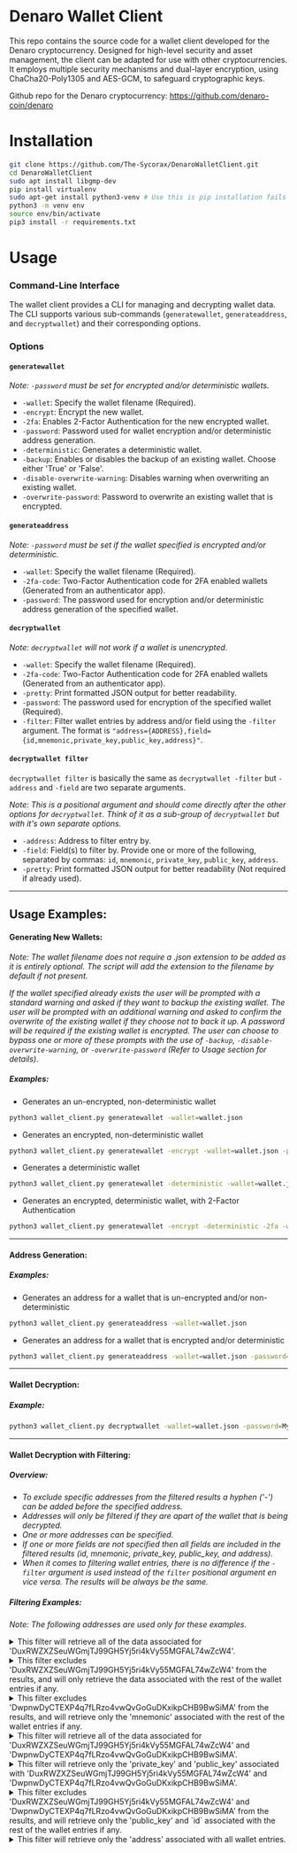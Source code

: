 # Denaro Wallet Client
This repo contains the source code for a wallet client developed for the Denaro cryptocurrency. Designed for high-level security and asset management, the client can be adapted for use with other cryptocurrencies. It employs multiple security mechanisms and dual-layer encryption, using ChaCha20-Poly1305 and AES-GCM, to safeguard cryptographic keys.

Github repo for the Denaro cryptocurrency: https://github.com/denaro-coin/denaro

# Installation
```bash
git clone https://github.com/The-Sycorax/DenaroWalletClient.git
cd DenaroWalletClient
sudo apt install libgmp-dev
pip install virtualenv
sudo apt-get install python3-venv # Use this is pip installation fails for virtualenv
python3 -m venv env
source env/bin/activate
pip3 install -r requirements.txt
```

# Usage
### Command-Line Interface

The wallet client provides a CLI for managing and decrypting wallet data. 
The CLI supports various sub-commands (`generatewallet`, `generateaddress`, and `decryptwallet`) and their corresponding options.

### Options
#### `generatewallet`
*Note: `-password` must be set for encrypted and/or deterministic wallets.*
- `-wallet`: Specify the wallet filename (Required).
- `-encrypt`: Encrypt the new wallet.
- `-2fa`: Enables 2-Factor Authentication for the new encrypted wallet.
- `-password`: Password used for wallet encryption and/or deterministic address generation.
- `-deterministic`: Generates a deterministic wallet.
- `-backup`: Enables or disables the backup of an existing wallet. Choose either 'True' or 'False'.
- `-disable-overwrite-warning`: Disables warning when overwriting an existing wallet.
- `-overwrite-password`: Password to overwrite an existing wallet that is encrypted.
  
#### `generateaddress`
*Note: `-password` must be set if the wallet specified is encrypted and/or deterministic.*
- `-wallet`: Specify the wallet filename (Required).
- `-2fa-code`: Two-Factor Authentication code for 2FA enabled wallets (Generated from an authenticator app).
- `-password`: The password used for encryption and/or deterministic address generation of the specified wallet.

#### `decryptwallet`
*Note: `decryptwallet` will not work if a wallet is unencrypted.*
- `-wallet`: Specify the wallet filename (Required).
- `-2fa-code`: Two-Factor Authentication code for 2FA enabled wallets (Generated from an authenticator app).
- `-pretty`: Print formatted JSON output for better readability.
- `-password`: The password used for encryption of the specified wallet (Required).
- `-filter`: Filter wallet entries by address and/or field using the `-filter` argument. The format is `"address={ADDRESS},field={id,mnemonic,private_key,public_key,address}"`.

#### `decryptwallet filter`
`decryptwallet filter` is basically the same as `decryptwallet -filter` but `-address` and `-field` are two separate arguments.

*Note: This is a positional argument and should come directly after the other options for `decryptwallet`. Think of it as a sub-group of `decryptwallet` but with it's own separate options.*
- `-address`: Address to filter entry by.
- `-field`: Field(s) to filter by. Provide one or more of the following, separated by commas: `id`, `mnemonic`, `private_key`, `public_key`, `address`.
- `-pretty`: Print formatted JSON output for better readability (Not required if already used).

------------
## Usage Examples:
#### Generating New Wallets:
*Note: The wallet filename does not require a .json extension to be added as it is entirely optional. The script will add the extension to the filename by default if not present.*

*If the wallet specified already exists the user will be prompted with a standard warning and asked if they want to backup the existing wallet. The user will be prompted with an additional warning and asked to confirm the overwrite of the existing wallet if they choose not to back it up. A password will be required if the existing wallet is encrypted. The user can choose to bypass one or more of these prompts with the use of `-backup`, `-disable-overwrite-warning`, or `-overwrite-password` (Refer to Usage section for details).*

##### Examples:
- Generates an un-encrypted, non-deterministic wallet
```bash
python3 wallet_client.py generatewallet -wallet=wallet.json
```
- Generates an encrypted, non-deterministic wallet
```bash
python3 wallet_client.py generatewallet -encrypt -wallet=wallet.json -password=MySecurePassword
```
- Generates a deterministic wallet
```bash
python3 wallet_client.py generatewallet -deterministic -wallet=wallet.json -password=MySecurePassword
```
- Generates an encrypted, deterministic wallet, with 2-Factor Authentication
```bash
python3 wallet_client.py generatewallet -encrypt -deterministic -2fa -wallet=wallet.json -password=MySecurePassword
```

------------

#### Address Generation:
##### Examples:
- Generates an address for a wallet that is un-encrypted and/or non-deterministic
```bash
python3 wallet_client.py generateaddress -wallet=wallet.json
```
- Generates an address for a wallet that is encrypted and/or deterministic
```bash
python3 wallet_client.py generateaddress -wallet=wallet.json -password=MySecurePassword
```

------------

#### Wallet Decryption:
##### Example:
```bash
python3 wallet_client.py decryptwallet -wallet=wallet.json -password=MySecurePassword
```

------------

#### Wallet Decryption with Filtering:
##### Overview:
- *To exclude specific addresses from the filtered results a hyphen ('-') can be added before the specified address.*
- *Addresses will only be filtered if they are apart of the wallet that is being decrypted.*
- *One or more addresses can be specified.*
- *If one or more fields are not specified then all fields are included in the filtered results (id, 
mnemonic, private_key, public_key, and address).*
- *When it comes to filtering wallet entries, there is no difference if the `-filter` argument is used instead of the `filter` positional argument en vice versa. The results will be always be the same.*

##### Filtering Examples:
*Note: The following addresses are used only for these examples.*

<details>
<summary>This filter will retrieve all of the data associated for 'DuxRWZXZSeuWGmjTJ99GH5Yj5ri4kVy55MGFAL74wZcW4'.</summary>
  
```bash
python3 wallet_client.py decryptwallet -wallet=wallet.json -password=MySecurePassword -filter="address={DuxRWZXZSeuWGmjTJ99GH5Yj5ri4kVy55MGFAL74wZcW4}"
```
</details>
<details>
<summary>This filter excludes 'DuxRWZXZSeuWGmjTJ99GH5Yj5ri4kVy55MGFAL74wZcW4' from the results, and will only retrieve the data associated with the rest of the wallet entries if any.</summary>
  
```bash
python3 wallet_client.py decryptwallet -wallet=wallet.json -password=MySecurePassword -filter="address={-DuxRWZXZSeuWGmjTJ99GH5Yj5ri4kVy55MGFAL74wZcW4}"
```
</details>
<details>
<summary>This filter excludes 'DwpnwDyCTEXP4q7fLRzo4vwQvGoGuDKxikpCHB9BwSiMA' from the results, and will retrieve only the 'mnemonic' associated with the rest of the wallet entries if any.</summary>

```bash
python3 wallet_client.py decryptwallet -wallet=wallet.json -password=MySecurePassword filter -address=-DwpnwDyCTEXP4q7fLRzo4vwQvGoGuDKxikpCHB9BwSiMA -field=mnemonic
```
</details>
<details>
<summary>This filter will retrieve all of the data associated for 'DuxRWZXZSeuWGmjTJ99GH5Yj5ri4kVy55MGFAL74wZcW4' and 'DwpnwDyCTEXP4q7fLRzo4vwQvGoGuDKxikpCHB9BwSiMA'.</summary>

```bash
python3 wallet_client.py decryptwallet -wallet=wallet.json -password=MySecurePassword -filter="address={DuxRWZXZSeuWGmjTJ99GH5Yj5ri4kVy55MGFAL74wZcW4,DwpnwDyCTEXP4q7fLRzo4vwQvGoGuDKxikpCHB9BwSiMA}"
```
</details>
<details>
<summary>This filter will retrieve only the 'private_key' and 'public_key' associated with 'DuxRWZXZSeuWGmjTJ99GH5Yj5ri4kVy55MGFAL74wZcW4' and 'DwpnwDyCTEXP4q7fLRzo4vwQvGoGuDKxikpCHB9BwSiMA'.</summary>
  
```bash
python3 wallet_client.py decryptwallet -wallet=wallet.json -password=MySecurePassword -filter="address={DuxRWZXZSeuWGmjTJ99GH5Yj5ri4kVy55MGFAL74wZcW4,DwpnwDyCTEXP4q7fLRzo4vwQvGoGuDKxikpCHB9BwSiMA},field={private_key,public_key}"
```
</details>
<details>
<summary>This filter excludes 'DuxRWZXZSeuWGmjTJ99GH5Yj5ri4kVy55MGFAL74wZcW4' and 'DwpnwDyCTEXP4q7fLRzo4vwQvGoGuDKxikpCHB9BwSiMA' from the results, and will retrieve only the 'public_key' and `id` associated with the rest of the wallet entries if any.</summary>

```bash
python3 wallet_client.py decryptwallet -wallet=wallet.json -password=MySecurePassword filter -address=-DuxRWZXZSeuWGmjTJ99GH5Yj5ri4kVy55MGFAL74wZcW4,-DwpnwDyCTEXP4q7fLRzo4vwQvGoGuDKxikpCHB9BwSiMA -field=public_key,id
```
</details>
<details>
<summary>This filter will retrieve only the 'address' associated with all wallet entries.</summary>
  
```bash
python3 wallet_client.py decryptwallet -wallet=wallet.json -password=MySecurePassword filter -field=address
```
</details>
